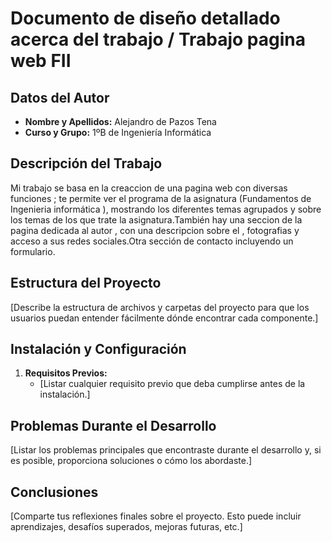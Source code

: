 # Documento de diseño detallado acerca del trabajo / Trabajo pagina web FII 

## Datos del Autor

- **Nombre y Apellidos:** Alejandro de Pazos Tena
- **Curso y Grupo:** 1ºB de Ingeniería Informática

## Descripción del Trabajo

Mi trabajo se basa en la creaccion de una pagina web con diversas funciones ; te permite  ver el programa de la asignatura (Fundamentos de Ingenieria informática ),
mostrando los diferentes temas agrupados y sobre los temas de los que trate la asignatura.También hay una seccion de la pagina dedicada al autor , con una descripcion
sobre el , fotografias y acceso a sus redes sociales.Otra sección de contacto incluyendo un formulario.


## Estructura del Proyecto

[Describe la estructura de archivos y carpetas del proyecto para que los usuarios puedan entender fácilmente dónde encontrar cada componente.]

## Instalación y Configuración

1. **Requisitos Previos:**
    - [Listar cualquier requisito previo que deba cumplirse antes de la instalación.]


## Problemas Durante el Desarrollo

[Listar los problemas principales que encontraste durante el desarrollo y, si es posible, proporciona soluciones o cómo los abordaste.]

## Conclusiones

[Comparte tus reflexiones finales sobre el proyecto. Esto puede incluir aprendizajes, desafíos superados, mejoras futuras, etc.]



